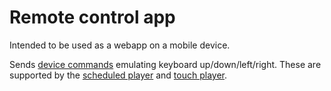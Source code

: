 # Remote control app

Intended to be used as a webapp on a mobile device.

Sends [device commands](https://info-beamer.com/doc/api#devicecommand)
emulating keyboard up/down/left/right. These are supported by the
[scheduled player](https://info-beamer.com/pkg/4765) and
[touch player](https://info-beamer.com/pkg/10957).

